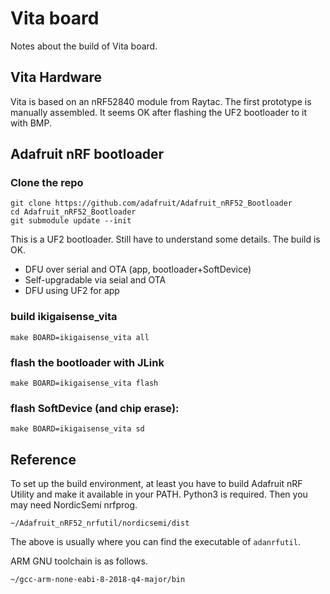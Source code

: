 # Vita board

Notes about the build of Vita board.

## Vita Hardware

Vita is based on an nRF52840 module from Raytac. The first prototype is manually assembled. It seems OK after flashing the UF2 bootloader to it with BMP.

## Adafruit nRF bootloader

### Clone the repo

```
git clone https://github.com/adafruit/Adafruit_nRF52_Bootloader
cd Adafruit_nRF52_Bootloader
git submodule update --init
```

This is a UF2 bootloader. Still have to understand some details. The build is OK.

* DFU over serial and OTA (app, bootloader+SoftDevice)
* Self-upgradable via seial and OTA
* DFU using UF2 for app

### build ikigaisense_vita

```
make BOARD=ikigaisense_vita all
```

### flash the bootloader with JLink

```
make BOARD=ikigaisense_vita flash
```

### flash SoftDevice (and chip erase):

```
make BOARD=ikigaisense_vita sd
```

## Reference

To set up the build environment, at least you have to build Adafruit nRF Utility and make it available in your PATH. Python3 is required. Then you may need NordicSemi nrfprog.

```
~/Adafruit_nRF52_nrfutil/nordicsemi/dist
```

The above is usually where you can find the executable of ```adanrfutil```.

ARM GNU toolchain is as follows.

```
~/gcc-arm-none-eabi-8-2018-q4-major/bin
```

